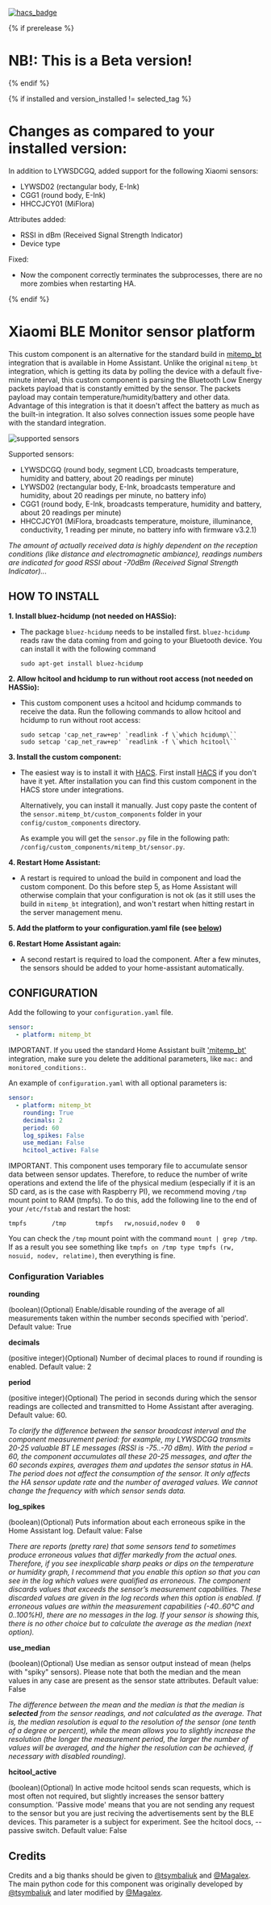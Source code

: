 [![hacs_badge](https://img.shields.io/badge/HACS-Custom-orange.svg)](https://github.com/custom-components/hacs)

{% if prerelease %}
# NB!: This is a Beta version!
{% endif %}

{% if installed and version_installed != selected_tag %}
# Changes as compared to your installed version:
In addition to LYWSDCGQ, added support for the following Xiaomi sensors:

 - LYWSD02 (rectangular body, E-Ink)
 - CGG1 (round body, E-Ink)
 - HHCCJCY01 (MiFlora)

Attributes added:

 - RSSI in dBm (Received Signal Strength Indicator)
 - Device type

 Fixed:

 - Now the component correctly terminates the subprocesses,
   there are no more zombies when restarting HA.

{% endif %}

# Xiaomi BLE Monitor sensor platform
This custom component is an alternative for the standard build in [mitemp_bt](https://www.home-assistant.io/integrations/mitemp_bt/) integration that is available in Home Assistant. Unlike the original `mitemp_bt` integration, which is getting its data by polling the device with a default five-minute interval, this custom component is parsing the Bluetooth Low Energy packets payload that is constantly emitted by the sensor. The packets payload may contain temperature/humidity/battery and other data. Advantage of this integration is that it doesn't affect the battery as much as the built-in integration. It also solves connection issues some people have with the standard integration.

![supported sensors](https://raw.github.com/custom-components/sensor.mitemp_bt/other-sensors-dev/sensors.jpg)

Supported sensors:
 - LYWSDCGQ
 (round body, segment LCD, broadcasts temperature, humidity and battery, about 20 readings per minute)
 - LYWSD02
 (rectangular body, E-Ink, broadcasts temperature and humidity, about 20 readings per minute, no battery info)
 - CGG1
 (round body, E-Ink, broadcasts temperature, humidity and battery, about 20 readings per minute)
 - HHCCJCY01
 (MiFlora, broadcasts temperature, moisture, illuminance, conductivity, 1 reading per minute, no battery info with firmware v3.2.1)
 
 *The amount of actually received data is highly dependent on the reception conditions (like distance and electromagnetic ambiance), readings numbers are indicated for good RSSI about -70dBm (Received Signal Strength Indicator)...*

## HOW TO INSTALL
**1. Install bluez-hcidump (not needed on HASSio):**
   - The package `bluez-hcidump` needs to be installed first. `bluez-hcidump` reads raw the data coming from and going to your Bluetooth device. You can install it with the following command
     ```shell
     sudo apt-get install bluez-hcidump
     ```
     
**2. Allow hcitool and hcidump to run without root access (not needed on HASSio):**
   - This custom component uses a hcitool and hcidump commands to receive the data. Run the following commands to allow hcitool and hcidump to run without root access:
     ```shell
     sudo setcap 'cap_net_raw+ep' `readlink -f \`which hcidump\``
     sudo setcap 'cap_net_raw+ep' `readlink -f \`which hcitool\``
     ```
**3. Install the custom component:**
   - The easiest way is to install it with [HACS](https://hacs.netlify.com/). First install [HACS](https://hacs.netlify.com/) if you don't have it yet. After installation you can find this custom component in the HACS store under integrations.
   
     Alternatively, you can install it manually. Just copy paste the content of the `sensor.mitemp_bt/custom_components` folder in your `config/custom_components` directory.
     
     As example you will get the `sensor.py` file in the following path: `/config/custom_components/mitemp_bt/sensor.py`.


**4. Restart Home Assistant:**
   - A restart is required to unload the build in component and load the custom component. Do this before step 5, as Home Assistant will otherwise complain that your configuration is not ok (as it still uses the build in `mitemp_bt` integration), and won't restart when hitting restart in the server management menu.
   
     
**5. Add the platform to your configuration.yaml file (see [below](#CONFIGURATION))**


**6. Restart Home Assistant again:**
   - A second restart is required to load the component. After a few minutes, the sensors should be added to your home-assistant automatically. 


## CONFIGURATION
Add the following to your `configuration.yaml` file.

```yaml
sensor:
  - platform: mitemp_bt
```

IMPORTANT. If you used the standard Home Assistant built ['mitemp_bt'](https://www.home-assistant.io/integrations/mitemp_bt/) integration, make sure you delete the additional parameters, like `mac:` and `monitored_conditions:`.

An example of `configuration.yaml` with all optional parameters is:

```yaml
sensor:
  - platform: mitemp_bt
    rounding: True
    decimals: 2
    period: 60
    log_spikes: False
    use_median: False
    hcitool_active: False
```

IMPORTANT. This component uses temporary file to accumulate sensor data between sensor updates. Therefore, to reduce the number of write operations and extend the life of the physical medium (especially if it is an SD card, as is the case with Raspberry PI), we recommend moving `/tmp` mount point to RAM (tmpfs). To do this, add the following line to the end of your `/etc/fstab` and restart the host:
```
tmpfs		/tmp		tmpfs	rw,nosuid,nodev 0	0
```
You can check the `/tmp` mount point with the command `mount | grep /tmp`. If as a result you see something like `tmpfs on /tmp type tmpfs (rw, nosuid, nodev, relatime)`, then everything is fine.


### Configuration Variables

**rounding**

  (boolean)(Optional) Enable/disable rounding of the average of all measurements taken within the number seconds specified with 'period'. Default value: True

**decimals**

  (positive integer)(Optional) Number of decimal places to round if rounding is enabled. Default value: 2

**period**

  (positive integer)(Optional) The period in seconds during which the sensor readings are collected and transmitted to Home Assistant after averaging. Default value: 60. 

  *To clarify the difference between the sensor broadcast interval and the component measurement period: for example, my LYWSDCGQ transmits 20-25 valuable BT LE messages (RSSI is -75..-70 dBm). With the period = 60, the component accumulates all these 20-25 messages, and after the 60 seconds expires, averages them and updates the sensor status in HA. The period does not affect the consumption of the sensor. It only affects the HA sensor update rate and the number of averaged values. We cannot change the frequency with which sensor sends data.*

**log_spikes**

  (boolean)(Optional) Puts information about each erroneous spike in the Home Assistant log. Default value: False
  
  *There are reports (pretty rare) that some sensors tend to sometimes produce erroneous values that differ markedly from the actual ones. Therefore, if you see inexplicable sharp peaks or dips on the temperature or humidity graph, I recommend that you enable this option so that you can see in the log which values were qualified as erroneous. The component discards values that exceeds the sensor’s measurement capabilities. These discarded values are given in the log records when this option is enabled. If erroneous values are within the measurement capabilities (-40..60°C and 0..100%H), there are no messages in the log. If your sensor is showing this, there is no other choice but to calculate the average as the median (next option).*

**use_median**

  (boolean)(Optional) Use median as sensor output instead of mean (helps with "spiky" sensors). Please note that both the median and the mean values in any case are present as the sensor state attributes. Default value: False
  
  *The difference between the mean and the median is that the median is **selected** from the sensor readings, and not calculated as the average. That is, the median resolution is equal to the resolution of the sensor (one tenth of a degree or percent), while the mean allows you to slightly increase the resolution (the longer the measurement period, the larger the number of values will be averaged, and the higher the resolution can be achieved, if necessary with disabled rounding).*

**hcitool_active**

  (boolean)(Optional) In active mode hcitool sends scan requests, which is most often not required, but slightly increases the sensor battery consumption. 'Passive mode' means that you are not sending any request to the sensor but you are just reciving the advertisements sent by the BLE devices. This parameter is a subject for experiment. See the hcitool docs, --passive switch. Default value: False


## Credits
Credits and a big thanks should be given to [@tsymbaliuk](https://community.home-assistant.io/u/tsymbaliuk) and [@Magalex](https://community.home-assistant.io/u/Magalex). The main python code for this component was originally developed by [@tsymbaliuk](https://community.home-assistant.io/u/tsymbaliuk) and later modified by [@Magalex](https://community.home-assistant.io/u/Magalex).
